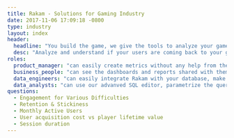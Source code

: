 ```yaml
---
title: Rakam - Solutions for Gaming Industry
date: 2017-11-06 17:09:18 -0800
type: industry
layout: index
header:
  headline: "You build the game, we give the tools to analyze your gamers behavior"
  desc: "Analyze and understand if your users are coming back to your games or not. Get a deep understanding of what is driving your users to keep coming back."
roles:
  product_manager: "can easily create metrics without any help from the data team and share them in your organization so that all your teams have the same picture in your entire organization."
  business_people: "can see the dashboards and reports shared with them, get scheduled dashboard directly their dashboard and act accordingly."
  data_engineers: "can easily integrate Rakam with your database, make the non-technical teams be able to ask questions within the UI without writing any SQL."
  data_analysts: "can use our advanved SQL editor, parametrize the queries and create custom reports that can be shared within your organization."
questions:
  - Engagement for Various Difficulties
  - Retention & Stickiness
  - Monthly Active Users
  - User acquisition cost vs player lifetime value
  - Session duration
---
```

